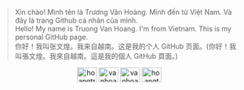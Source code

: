 > Xin chào! Mình tên là Trương Văn Hoàng. Mình đến từ Việt Nam. Và đây là trang Github cá nhân của mình.\
> Hello! My name is Truong Van Hoang. I'm from Vietnam. This is my personal GitHub page.\
> 你好！我叫张文煌。我来自越南。这是我的个人 GitHub 页面。(你好！我叫張文煌。我來自越南。這是我的個人 GitHub 頁面。)

<p align="center">
<a href="https://linkedin.com/in/hoangtruongvan" target="blank"><img align="center" src="https://raw.githubusercontent.com/rahuldkjain/github-profile-readme-generator/master/src/images/icons/Social/linked-in-alt.svg" alt="hoangtruongvan" height="30" width="40" /></a>
<a href="https://fb.com/vanhoang11082002" target="blank"><img align="center" src="https://raw.githubusercontent.com/rahuldkjain/github-profile-readme-generator/master/src/images/icons/Social/facebook.svg" alt="vanhoang11082002" height="30" width="40" /></a>
<a href="https://instagram.com/vanhoang11082002" target="blank"><img align="center" src="https://raw.githubusercontent.com/rahuldkjain/github-profile-readme-generator/master/src/images/icons/Social/instagram.svg" alt="vanhoang11082002" height="30" width="40" /></a>
<a href="https://codeforces.com/profile/hoangtvph31092" target="blank"><img align="center" src="https://raw.githubusercontent.com/rahuldkjain/github-profile-readme-generator/master/src/images/icons/Social/codeforces.svg" alt="hoangtvph31092" height="30" width="40" /></a>
</p>
